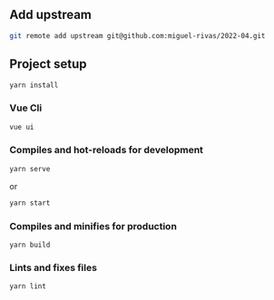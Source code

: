## Add upstream
```sh
git remote add upstream git@github.com:miguel-rivas/2022-04.git
```

## Project setup
```sh
yarn install
```

### Vue Cli
```sh
vue ui
```

### Compiles and hot-reloads for development
```sh
yarn serve
```
or
```sh
yarn start
```

### Compiles and minifies for production
```
yarn build
```

### Lints and fixes files
```
yarn lint
```